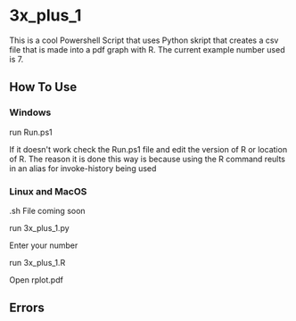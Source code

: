 # 3x_plus_1
This is a cool Powershell Script that uses Python skript that creates a csv file that is made into a pdf graph with R. The current example number used is 7.

## How To Use

### Windows

run Run.ps1

If it doesn't work check the Run.ps1 file and edit the version of R or location of R. The reason it is done this way is because using the R command reults in an alias for invoke-history being used

### Linux and MacOS

.sh File coming soon

run 3x_plus_1.py

Enter your number

run 3x_plus_1.R

Open rplot.pdf
## Errors

